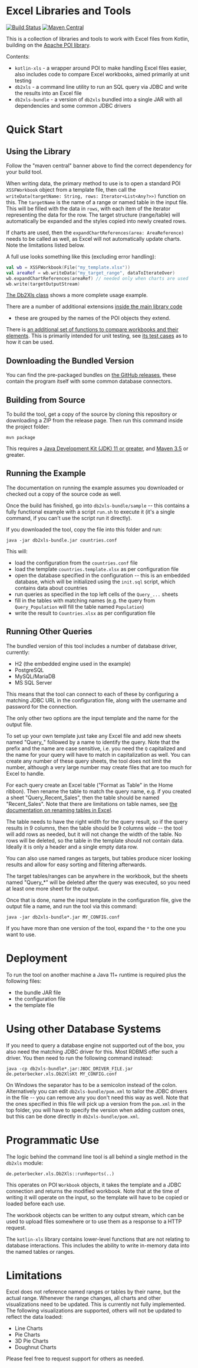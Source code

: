 Excel Libraries and Tools
=========================

[![Build Status](https://github.com/peterbecker/xls-utils/workflows/Build/badge.svg)](https://github.com/peterbecker/xls-utils/actions)
[![Maven Central](https://maven-badges.herokuapp.com/maven-central/com.github.peterbecker/kotlin-xls/badge.svg)](https://maven-badges.herokuapp.com/maven-central/com.github.peterbecker/kotlin-xls)

This is a collection of libraries and tools to work with Excel
files from Kotlin, building on the [Apache POI library](https://poi.apache.org/).

Contents:

* `kotlin-xls` - a wrapper around POI to make handling Excel files easier, also includes code to compare
   Excel workbooks, aimed primarily at unit testing
* `db2xls` - a command line utility to run an SQL query via JDBC and write the results into an Excel file
* `db2xls-bundle` - a version of `db2xls` bundled into a single JAR with all dependencies and some common
  JDBC drivers


Quick Start
===========

Using the Library
-----------------

Follow the "maven central" banner above to find the correct dependency for your build tool.

When writing data, the primary method to use is to open a standard POI `XSSFWorkbook` object from a template file, then 
call the `writeData(targetName: String, rows: Iterator<List<Any?>>)` function on this. The `targetName` is the name of 
a range or named table in the input file. This will be filled with the data in `rows`, with each item of the iterator
representing the data for the row. The target structure (range/table) will automatically be expanded and the styles
copied into newly created rows.

If charts are used, then the `expandChartReferences(area: AreaReference)` needs to be called as well, as Excel will not
automatically update charts. Note the limitations listed below.

A full use looks something like this (excluding error handling):

```kotlin
val wb = XSSFWorkbook(File("my_template.xlsx"))
val areaRef = wb.writeData("my_target_range", dataToIterateOver)
wb.expandChartReferences(areaRef) // needed only when charts are used
wb.write(targetOutputStream)
```

[The Db2Xls class](https://github.com/peterbecker/xls-utils/blob/master/db2xls/src/main/kotlin/de/peterbecker/xls/Db2Xls.kt)
shows a more complete usage example.

There are a number of additional extensions 
[inside the main library code](https://github.com/peterbecker/xls-utils/tree/master/kotlin-xls/src/main/kotlin/de/peterbecker/xls)
- these are grouped by the names of the POI objects they extend.

There is [an additional set of functions to compare workbooks and their elements](https://github.com/peterbecker/xls-utils/blob/master/kotlin-xls/src/main/kotlin/de/peterbecker/xls/diff/CompareXls.kt).
This is primarily intended for unit testing, see [its test cases](https://github.com/peterbecker/xls-utils/tree/master/kotlin-xls/src/test/kotlin/de/peterbecker/xls/diff)
as to how it can be used.

Downloading the Bundled Version
-------------------------------

You can find the pre-packaged bundles on [the GitHub releases](https://github.com/peterbecker/xls-utils/releases), these
contain the program itself with some common database connectors. 

Building from Source
--------------------

To build the tool, get a copy of the source by cloning this repository or downloading a ZIP from the release page. Then
run this command inside the project folder:

```shell script
mvn package
```

This requires a [Java Development Kit (JDK) 11 or greater](https://adoptopenjdk.net/), and 
[Maven 3.5](https://maven.apache.org/) or greater.

Running the Example
-------------------

The documentation on running the example assumes you downloaded or checked out a copy of the source code as well.

Once the build has finished, go into `db2xls-bundle/sample` -- this contains a fully functional example with a
script `run.sh` to execute it (it's a single command, if you can't use the script run it directly).

If you downloaded the tool, copy the file into this folder and run:

```shell script
java -jar db2xls-bundle.jar countries.conf
```

This will:
* load the configuration from the `countries.conf` file
* load the template `countries.template.xlsx` as per configuration file
* open the database specified in the configuration -- this is an embedded database, which will be initialized using the
  `init.sql` script, which contains data about countries
* run queries as specified in the top left cells of the `Query_...` sheets
* fill in the tables with matching names (e.g. the query from `Query_Population` will fill the table named `Population`)
* write the result to `Countries.xlsx` as per configuration file

Running Other Queries
---------------------

The bundled version of this tool includes a number of database driver, currently:

* H2 (the embedded engine used in the example)
* PostgreSQL
* MySQL/MariaDB
* MS SQL Server

This means that the tool can connect to each of these by configuring a matching JDBC URL in the configuration file,
along with the username and password for the connection.

The only other two options are the input template and the name for the output file.

To set up your own template just take any Excel file and add new sheets named "Query_" followed by a name to identify
the query. Note that the prefix and the name are case sensitive, i.e. you need the `Q` capitalized and the name for
your query will have to match in capitalization as well. You can create any number of these query sheets, the tool
does not limit the number, although a very large number may create files that are too much for Excel to handle.

For each query create an Excel table ("Format as Table" in the Home ribbon). Then rename the table to match the query
name, e.g. if you created a sheet "Query_Recent_Sales", then the table should be named "Recent_Sales". Note that there
are limitations on table names, see [the documentation on renaming tables in Excel](https://support.microsoft.com/en-us/office/rename-an-excel-table-fbf49a4f-82a3-43eb-8ba2-44d21233b114). 

The table needs
to have the right width for the query result, so if the query results in 9 columns, then the table should be 9 columns
wide -- the tool will add rows as needed, but it will not change the width of the table. No rows will be 
deleted, so the table in the template should not contain data. Ideally it is only a header and a single empty data row.

You can also use named ranges
as targets, but tables produce nicer looking results and allow for easy sorting and filtering afterwards.

The target tables/ranges can be anywhere in the workbook, but the sheets named "Query_*" will be deleted after
the query was executed, so you need at least one more sheet for the output.

Once that is done, name the input template in the configuration file, give the output file a name, and run the tool
via this command:

```shell script
java -jar db2xls-bundle*.jar MY_CONFIG.conf
```

If you have more than one version of the tool, expand the `*` to the one you want to use.

Deployment
==========

To run the tool on another machine a Java 11+ runtime is required plus the following files:
* the bundle JAR file
* the configuration file
* the template file


Using other Database Systems
============================

If you need to query a database engine not supported out of the box, you also need the matching JDBC driver for this. 
Most RDBMS offer such a driver. You then need to run the following command instead:

```shell script
java -cp db2xls-bundle*.jar:JBDC_DRIVER_FILE.jar de.peterbecker.xls.Db2XlsKt MY_CONFIG.conf
```

On Windows the separator has to be a semicolon instead of the colon. Alternatively you can edit `db2xls-bundle/pom.xml`
to tailor the JDBC drivers in the file -- you can remove any you don't need this way as well. Note that the ones
specified in this file will pick up a version from the `pom.xml` in the top folder, you will have to specify the
version when adding custom ones, but this can be done directly in `db2xls-bundle/pom.xml`.

Programmatic Use
================

The logic behind the command line tool is all behind a single method in the `db2xls` module:

```
de.peterbecker.xls.Db2Xls::runReports(..)
```

This operates on POI `Workbook` objects, it takes the template and a JDBC connection and returns the modified workbook.
Note that at the time of writing it will operate on the input, so the template will have to be copied or loaded before
each use.

The workbook objects can be written to any output stream, which can be used to upload files somewhere or to use them
as a response to a HTTP request.

The `kotlin-xls` library contains lower-level functions that are not relating to database interactions. This includes
the ability to write in-memory data into the named tables or ranges.

Limitations
===========

Excel does not reference named ranges or tables by their name, but the actual range. Whenever the range changes, all
charts and other visualizations need to be updated. This is currently not fully implemented. The following 
visualizations are supported, others will not be updated to reflect the data loaded:

* Line Charts
* Pie Charts
* 3D Pie Charts
* Doughnut Charts

Please feel free to request support for others as needed.
